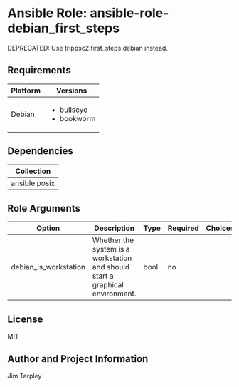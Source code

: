 <!-- BEGIN_ANSIBLE_DOCS -->

# Ansible Role: ansible-role-debian_first_steps
DEPRECATED: Use trippsc2.first_steps.debian instead.

## Requirements

| Platform | Versions |
| -------- | -------- |
| Debian | <ul><li>bullseye</li><li>bookworm</li></ul> |

## Dependencies

| Collection |
| ---------- |
| ansible.posix |

## Role Arguments
|Option|Description|Type|Required|Choices|Default|
|---|---|---|---|---|---|
| debian_is_workstation | Whether the system is a workstation and should start a graphical environment. | bool | no |  | false |


## License
MIT

## Author and Project Information
Jim Tarpley
<!-- END_ANSIBLE_DOCS -->
